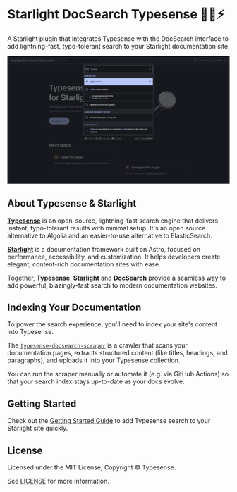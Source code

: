 # Starlight DocSearch Typesense 🌟🔎⚡️

A Starlight plugin that integrates Typesense with the DocSearch interface to add lightning-fast, typo-tolerant search to your Starlight documentation site.

![Plugin demo](assets/screenshot.png 'Plugin demo')

## About Typesense & Starlight

[**Typesense**](https://typesense.org/) is an open-source, lightning-fast search engine that delivers instant, typo-tolerant results with minimal setup. It's an open source alternative to Algolia and an easier-to-use alternative to ElasticSearch.

[**Starlight**](https://starlight.astro.build/) is a documentation framework built on Astro, focused on performance, accessibility, and customization. It helps developers create elegant, content-rich documentation sites with ease.

Together, **Typesense**, **Starlight** and [**DocSearch**](https://github.com/typesense/typesense-docsearch.js) provide a seamless way to add powerful, blazingly-fast search to modern documentation websites.

## Indexing Your Documentation

To power the search experience, you'll need to index your site's content into Typesense.

The [`typesense-docsearch-scraper`](https://github.com/typesense/typesense-docsearch-scraper) is a crawler that scans your documentation pages, extracts structured content (like titles, headings, and paragraphs), and uploads it into your Typesense collection.

You can run the scraper manually or automate it (e.g. via GitHub Actions) so that your search index stays up-to-date as your docs evolve.

## Getting Started

Check out the [Getting Started Guide](https://starlight-docsearch.typesense.org/) to add Typesense search to your Starlight site quickly.

## License

Licensed under the MIT License, Copyright © Typesense.

See [LICENSE](/LICENSE) for more information.
